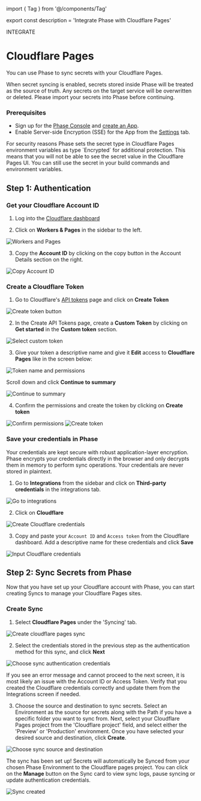 import { Tag } from '@/components/Tag'

export const description = 'Integrate Phase with Cloudflare Pages'

<Tag variant="small">INTEGRATE</Tag>

# Cloudflare Pages

You can use Phase to sync secrets with your Cloudflare Pages.

<Warning>
  When secret syncing is enabled, secrets stored inside Phase will be treated as
  the source of truth. Any secrets on the target service will be overwritten or
  deleted. Please import your secrets into Phase before continuing.
</Warning>

### Prerequisites

- Sign up for the [Phase Console](/quickstart) and [create an App](/console/apps#create-an-app).
- Enable Server-side Encryption (SSE) for the App from the [Settings](/console/apps#settings) tab.

<Note>
  For security reasons Phase sets the secret type in Cloudflare Pages
  environment variables as type `Encrypted` for additional protection. This
  means that you will not be able to see the secret value in the Cloudflare
  Pages UI. You can still use the secret in your build commands and environment
  variables.
</Note>

## Step 1: Authentication

### Get your Cloudflare Account ID

1. Log into the [Cloudflare dashboard](https://dash.cloudflare.com)

2. Click on **Workers & Pages** in the sidebar to the left.

![Workers and Pages](/assets/images/platform-integrations/cloudflare-pages/1.png)

3. Copy the **Account ID** by clicking on the copy button in the Account Details section on the right.

![Copy Account ID](/assets/images/platform-integrations/cloudflare-pages/2.png)

### Create a Cloudflare Token

1. Go to Cloudflare's [API tokens](https://dash.cloudflare.com/profile/api-tokens) page and click on **Create Token**

![Create token button](/assets/images/platform-integrations/cloudflare-pages/3.png)

2. In the Create API Tokens page, create a **Custom Token** by clicking on **Get started** in the **Custom token** section.

![Select custom token](/assets/images/platform-integrations/cloudflare-pages/4.png)

3. Give your token a descriptive name and give it **Edit** access to **Cloudflare Pages** like in the screen below:

![Token name and permissions](/assets/images/platform-integrations/cloudflare-pages/5.png)

Scroll down and click **Continue to summary**

![Continue to summary](/assets/images/platform-integrations/cloudflare-pages/6.png)

4. Confirm the permissions and create the token by clicking on **Create token**

![Confirm permissions](/assets/images/platform-integrations/cloudflare-pages/7.png)
![Create token](/assets/images/platform-integrations/cloudflare-pages/8.png)

### Save your credentials in Phase

<Note>
  Your credentials are kept secure with robust application-layer encryption.
  Phase encrypts your credentials directly in the browser and only decrypts them
  in memory to perform sync operations. Your credentials are never stored in
  plaintext.
</Note>

1. Go to **Integrations** from the sidebar and click on **Third-party credentials** in the integrations tab.

![Go to integrations](/assets/images/platform-integrations/integrations-sidebar.png)

2. Click on **Cloudflare**

![Create Cloudflare credentials](/assets/images/platform-integrations/cloudflare-pages/create-cf-creds-button.png)

3. Copy and paste your `Account ID` and `Access token` from the Cloudflare dashboard. Add a descriptive name for these credentials and click **Save**

![Input Cloudflare credentials](/assets/images/platform-integrations/cloudflare-pages/cf-creds-input.png)

## Step 2: Sync Secrets from Phase

Now that you have set up your Cloudflare account with Phase, you can start creating Syncs to manage your Cloudflare Pages sites.

### Create Sync

1. Select **Cloudflare Pages** under the 'Syncing' tab.

![Create cloudflare pages sync](/assets/images/platform-integrations/cloudflare-pages/phase-console-cloudflare-pages.png)

2. Select the credentials stored in the previous step as the authentication method for this sync, and click **Next**

![Choose sync authentication credentials](/assets/images/platform-integrations/cloudflare-pages/create-sync-choose-creds.png)

<Note>
  If you see an error message and cannot proceed to the next screen, it is most
  likely an issue with the Account ID or Access Token. Verify that you created
  the Cloudflare credentials correctly and update them from the Integrations
  screen if needed.
</Note>

3. Choose the source and destination to sync secrets. Select an Environment as the source for secrets along with the Path if you have a specific folder you want to sync from.
   Next, select your Cloudflare Pages project from the 'Cloudflare project' field, and select either the 'Preview' or 'Production' environment. Once you have selected your desired source and destination, click **Create**.

![Choose sync source and destination](/assets/images/platform-integrations/cloudflare-pages/create-sync-source-destination.png)

The sync has been set up! Secrets will automatically be Synced from your chosen Phase Environment to the Cloudflare pages project. You can click on the **Manage** button on the Sync card to view sync logs, pause syncing or update authentication credentials.

![Sync created](/assets/images/platform-integrations/cloudflare-pages/sync-created.png)
